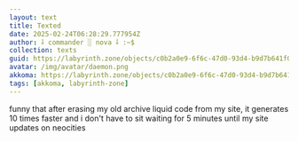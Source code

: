 ```yaml
---
layout: text
title: Texted
date: 2025-02-24T06:28:29.777954Z
author: ⸸ commander ░ nova ⸸ :~$
collection: texts
guid: https://labyrinth.zone/objects/c0b2a0e9-6f6c-47d0-93d4-b9d7b641f0c4
avatar: /img/avatar/daemon.png
akkoma: https://labyrinth.zone/objects/c0b2a0e9-6f6c-47d0-93d4-b9d7b641f0c4
tags: [akkoma, labyrinth-zone]
---
```


<p>funny that after erasing my old archive liquid code from my site, it generates 10 times faster and i don't have to sit waiting for 5 minutes until my site updates on neocities</p>